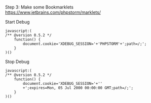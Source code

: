 Step 3: Make some Bookmarklets
https://www.jetbrains.com/phpstorm/marklets/

Start Debug
```
javascript:(
/** @version 0.5.2 */
    function() {
        document.cookie='XDEBUG_SESSION='+'PHPSTORM'+';path=/;';
    }
)()
```
Stop Debug
```
javascript:(
/** @version 0.5.2 */
    function() {
        document.cookie='XDEBUG_SESSION='+''
        +';expires=Mon, 05 Jul 2000 00:00:00 GMT;path=/;';
    }
)()
```